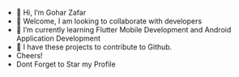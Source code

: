 - 👋 Hi, I’m Gohar Zafar
- 👀 Welcome, I am looking to collaborate with developers
- 🌱 I’m currently learning Flutter Mobile Development and Android Application Development
- 💞️ I have these projects to contribute to Github.
- Cheers!
- Dont Forget to Star my Profile 

<!---
gohar95/gohar95 is a ✨ special ✨ repository because its `README.md` (this file) appears on your GitHub profile.
You can click the Preview link to take a look at your changes.
--->
